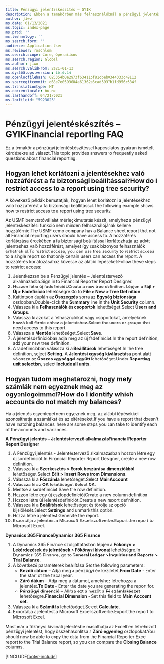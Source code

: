 ```yaml
---
title: Pénzügyi jelentéskészítés – GYIK
description: Ebben a témakörben más felhasználóknál a pénzügyi jelentéskészítéssel kapcsolatban felmerült kérdésekre adunk választ.
author: jiwo
ms.date: 01/13/2021
ms.topic: index-page
ms.prod: ''
ms.technology: ''
ms.search.form: ''
audience: Application User
ms.reviewer: roschlom
ms.search.scope: Core, Operations
ms.search.region: Global
ms.author: jiwo
ms.search.validFrom: 2021-01-13
ms.dyn365.ops.version: 10.0.14
ms.openlocfilehash: 023354b0e2973f63411bf81cbeb0344333c49112
ms.sourcegitcommit: d63e7e0593084a61362a6cad3937b1fd956c384f
ms.translationtype: HT
ms.contentlocale: hu-HU
ms.lasthandoff: 04/21/2021
ms.locfileid: "5923025"
---
```

# <a name="financial-reporting-faq"></a><span data-ttu-id="dd82e-103">Pénzügyi jelentéskészítés – GYIK</span><span class="sxs-lookup"><span data-stu-id="dd82e-103">Financial reporting FAQ</span></span> 

<span data-ttu-id="dd82e-104">Ez a témakör a pénzügyi jelentéskészítéssel kapcsolatos gyakran ismételt kérdésekre ad választ.</span><span class="sxs-lookup"><span data-stu-id="dd82e-104">This topic provides answers to frequently asked questions about financial reporting.</span></span> 

## <a name="how-do-i-restrict-access-to-a-report-using-tree-security"></a><span data-ttu-id="dd82e-105">Hogyan lehet korlátozni a jelentésekhez való hozzáférést a fa biztonsági beállítással?</span><span class="sxs-lookup"><span data-stu-id="dd82e-105">How do I restrict access to a report using tree security?</span></span>

<span data-ttu-id="dd82e-106">A következő példák bemutatják, hogyan lehet korlátozni a jelentésekhez való hozzáférést a fa biztonsági beállítással.</span><span class="sxs-lookup"><span data-stu-id="dd82e-106">The following example shows how to restrict access to a report using tree security.</span></span>

<span data-ttu-id="dd82e-107">Az USMF bemutatóvállalat mérlegkimutatás készít, amelyhez a pénzügyi jelentéskészítési funkció nem minden felhasználójának kellene hozzáférnie.</span><span class="sxs-lookup"><span data-stu-id="dd82e-107">The USMF demo company has a Balance sheet report that not all Financial reporting users should have access to.</span></span> <span data-ttu-id="dd82e-108">A hozzáférés korlátozása érdekében a fa biztonsági beállítással korlátozhatja az adott jelentéshez való hozzáférést, amelyet így csak bizonyos felhasználók érhetnek el.</span><span class="sxs-lookup"><span data-stu-id="dd82e-108">To restrict access, you can use tree security to restrict access to a single report so that only certain users can access the report.</span></span> <span data-ttu-id="dd82e-109">A hozzáférés korlátozásához kövesse az alábbi lépéseket:</span><span class="sxs-lookup"><span data-stu-id="dd82e-109">Follow these steps to restrict access:</span></span> 

1. <span data-ttu-id="dd82e-110">Jelentkezzen be a Pénzügyi jelentés – Jelentéstervező alkalmazásba.</span><span class="sxs-lookup"><span data-stu-id="dd82e-110">Sign in to Financial Reporter Report Designer.</span></span>
2. <span data-ttu-id="dd82e-111">Hozzon létre új fadefiníciót.</span><span class="sxs-lookup"><span data-stu-id="dd82e-111">Create a new tree definition.</span></span> <span data-ttu-id="dd82e-112">Lépjen a **Fájl > Új > Fadefiníció** lehetőségre.</span><span class="sxs-lookup"><span data-stu-id="dd82e-112">Go to **File > New > Tree Definition**.</span></span>
3. <span data-ttu-id="dd82e-113">Kattintson duplán az **Összegzés** sorra az **Egység biztonsága** oszlopban.</span><span class="sxs-lookup"><span data-stu-id="dd82e-113">Double-click the **Summary** line in the **Unit Security** column.</span></span>
4. <span data-ttu-id="dd82e-114">Válassza ki a **Felhasználók és csoportok** lehetőséget.</span><span class="sxs-lookup"><span data-stu-id="dd82e-114">Select **Users and Groups**.</span></span>  
5. <span data-ttu-id="dd82e-115">Válassza ki azokat a felhasználókat vagy csoportokat, amelyeknek hozzá kell férnie ehhez a jelentéshez.</span><span class="sxs-lookup"><span data-stu-id="dd82e-115">Select the users or groups that need access to this report.</span></span> 
6. <span data-ttu-id="dd82e-116">Válassza a **Mentés** lehetőséget.</span><span class="sxs-lookup"><span data-stu-id="dd82e-116">Select **Save**.</span></span>
7. <span data-ttu-id="dd82e-117">A jelentésdefinícióban adja meg az új fadefiníciót.</span><span class="sxs-lookup"><span data-stu-id="dd82e-117">In the report definition, add your new tree definition.</span></span>
8. <span data-ttu-id="dd82e-118">A fadefinícióban válassza ki a **Beállítások** lehetőséget.</span><span class="sxs-lookup"><span data-stu-id="dd82e-118">In the tree definition, select **Setting**.</span></span> <span data-ttu-id="dd82e-119">A **Jelentési egység kiválasztása** pont alatt válassza az **Összes egységgel együtt** lehetőséget.</span><span class="sxs-lookup"><span data-stu-id="dd82e-119">Under **Reporting unit selection**, select **Include all units**.</span></span>

## <a name="how-do-i-identify-which-accounts-do-not-match-my-balances"></a><span data-ttu-id="dd82e-120">Hogyan tudom meghatározni, hogy mely számlák nem egyeznek meg az egyenlegeimmel?</span><span class="sxs-lookup"><span data-stu-id="dd82e-120">How do I identify which accounts do not match my balances?</span></span>

<span data-ttu-id="dd82e-121">Ha a jelentés egyenlegei nem egyeznek meg, az alábbi lépésekkel azonosíthatja a számlákat és az eltéréseket.</span><span class="sxs-lookup"><span data-stu-id="dd82e-121">If you have a report that doesn't have matching balances, here are some steps you can take to identify each of the accounts and variances.</span></span> 

<span data-ttu-id="dd82e-122">**A Pénzügyi jelentés – Jelentéstervező alkalmazás**</span><span class="sxs-lookup"><span data-stu-id="dd82e-122">**Financial Reporter Report Designer**</span></span>
1. <span data-ttu-id="dd82e-123">A Pénzügyi jelentés – Jelentéstervező alkalmazásban hozzon létre egy új sordefiníciót.</span><span class="sxs-lookup"><span data-stu-id="dd82e-123">In Financial Reporter Report Designer, create a new row definition.</span></span> 
2. <span data-ttu-id="dd82e-124">Válassza ki a **Szerkesztés > Sorok beszúrása dimenziókból** lehetőséget.</span><span class="sxs-lookup"><span data-stu-id="dd82e-124">Select **Edit > Insert Rows from Dimensions**.</span></span>
3. <span data-ttu-id="dd82e-125">Válassza ki a **Főszámla** lehetőséget.</span><span class="sxs-lookup"><span data-stu-id="dd82e-125">Select **MainAccount**.</span></span>  
4. <span data-ttu-id="dd82e-126">Válassza ki az **OK** lehetőséget.</span><span class="sxs-lookup"><span data-stu-id="dd82e-126">Select **OK**.</span></span>
5. <span data-ttu-id="dd82e-127">Mentse a sordefiníciót.</span><span class="sxs-lookup"><span data-stu-id="dd82e-127">Save the row definition.</span></span>
6. <span data-ttu-id="dd82e-128">Hozzon létre egy új oszlopdefiníciót</span><span class="sxs-lookup"><span data-stu-id="dd82e-128">Create a new column definition</span></span>
7. <span data-ttu-id="dd82e-129">Hozzon létre új jelentésdefiníciót.</span><span class="sxs-lookup"><span data-stu-id="dd82e-129">Create a new report definition.</span></span>
8. <span data-ttu-id="dd82e-130">Válassza ki a **Beállítások** lehetőséget és törölje az opció kijelölését.</span><span class="sxs-lookup"><span data-stu-id="dd82e-130">Select **Settings** and unmark this option.</span></span>  
9. <span data-ttu-id="dd82e-131">Hozza létre a jelentést.</span><span class="sxs-lookup"><span data-stu-id="dd82e-131">Generate the report.</span></span> 
10. <span data-ttu-id="dd82e-132">Exportálja a jelentést a Microsoft Excel szoftverbe.</span><span class="sxs-lookup"><span data-stu-id="dd82e-132">Export the report to Microsoft Excel.</span></span>

<span data-ttu-id="dd82e-133">**Dynamics 365 Finance**</span><span class="sxs-lookup"><span data-stu-id="dd82e-133">**Dynamics 365 Finance**</span></span> 
1. <span data-ttu-id="dd82e-134">A Dynamics 365 Finance szolgáltatásban lépjen a **Főkönyv > Lekérdezések és jelentések > Főkönyvi kivonat** lehetőségre.</span><span class="sxs-lookup"><span data-stu-id="dd82e-134">In Dynamics 365 Finance, go to **General Ledger > Inquiries and Reports > Trial Balance**.</span></span>
2. <span data-ttu-id="dd82e-135">A következő paraméterek beállítása:</span><span class="sxs-lookup"><span data-stu-id="dd82e-135">Set the following parameters:</span></span>
   - <span data-ttu-id="dd82e-136">**Kezdő dátum** – Adja meg a pénzügyi év kezdetét.</span><span class="sxs-lookup"><span data-stu-id="dd82e-136">**From Date** - Enter the start of the fiscal year.</span></span>
   - <span data-ttu-id="dd82e-137">**Záró dátum** – Adja meg a dátumot, amelyhez létrehozza a jelentést.</span><span class="sxs-lookup"><span data-stu-id="dd82e-137">**To Date** - Enter the date you are generating the report for.</span></span>
   - <span data-ttu-id="dd82e-138">**Pénzügyi dimenzió** – Állítsa ezt a mezőt a **Fő számlakészet** lehetőségre.</span><span class="sxs-lookup"><span data-stu-id="dd82e-138">**Financial Dimension** - Set this field to **Main Account set**.</span></span>
 3. <span data-ttu-id="dd82e-139">Válassza ki a **Számítás** lehetőséget.</span><span class="sxs-lookup"><span data-stu-id="dd82e-139">Select **Calculate**.</span></span>
 4. <span data-ttu-id="dd82e-140">Exportálja a jelentést a Microsoft Excel szoftverbe.</span><span class="sxs-lookup"><span data-stu-id="dd82e-140">Export the report to Microsoft Excel.</span></span>

<span data-ttu-id="dd82e-141">Most már a főkönyvi kivonati jelentésbe másolhatja az Excelben létrehozott pénzügyi jelentést, hogy összehasonlítsa a **Záró egyenleg** oszlopokat.</span><span class="sxs-lookup"><span data-stu-id="dd82e-141">You should now be able to copy the data from the Financial Reporter Excel report to the Trial Balance report, so you can compare the **Closing Balance** columns.</span></span>

[!INCLUDE[footer-include](../../includes/footer-banner.md)]